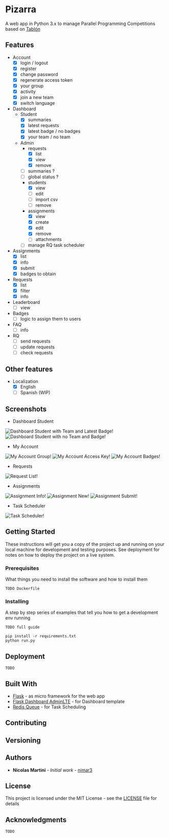 # Pizarra

A web app in Python 3.x to manage Parallel Programming Competitions based on [Tablón](https://trasgo.infor.uva.es/tablon/)

## Features

- Account
  - [x] login / logout
  - [x] register
  - [x] change password
  - [x] regenerate access token
  - [x] your group
  - [x] activity
  - [x] join a new team 
  - [x] switch language
- Dashboard
  - Student
    - [x] summaries
    - [x] latest requests
    - [x] latest badge / no badges
    - [x] your team / no team
  - Admin
    - requests
      - [x] list
      - [x] view
      - [x] remove
    - [ ] summaries ? 
    - [ ] global status ?
    - students
      - [x] view
      - [ ] edit
      - [ ] import csv
      - [ ] remove
    - assignments
      - [x] view
      - [x] create
      - [x] edit
      - [x] remove
      - [ ] attachments
    - [ ] manage RQ task scheduler
- Assignments
  - [x] list
  - [x] info
  - [x] submit
  - [x] badges to obtain
- Requests
  - [x] list
  - [x] filter
  - [x] info
- Leaderboard
  - [ ] view
- Badges
  - [ ] logic to assign them to users
- FAQ
  - [ ] info
- RQ
  - [ ] send requests
  - [ ] update requests
  - [ ] check requests

## Other features

- Localization
  - [X] English
  - [ ] Spanish (WIP)

## Screenshots

- Dashboard Student

![Dashboard Student with Team and Latest Badge!](/app/base/static/assets/pizarra/img/readme/dashboard-full.png "Dashboard Student")
![Dashboard Student with no Team and Badge!](/app/base/static/assets/pizarra/img/readme/dashboard-empty.png "Dashboard Student")

- My Account

![My Account Group!](/app/base/static/assets/pizarra/img/readme/my-account-group.png "My Account")
![My Account Access Key!](/app/base/static/assets/pizarra/img/readme/my-account-access-key.png "My Account")
![My Account Badges!](/app/base/static/assets/pizarra/img/readme/my-account-badges.png "My Account")

- Requests

![Request List!](/app/base/static/assets/pizarra/img/readme/requests-list.png "Request List")

- Assignments

![Assignment Info!](/app/base/static/assets/pizarra/img/readme/assignment-info.png "Assignment")
![Assignment New!](/app/base/static/assets/pizarra/img/readme/assignment-new.png "Assignment")
![Assignment Submit!](/app/base/static/assets/pizarra/img/readme/assignment-submit-example.png "Assignment")

- Task Scheduler

![Task Scheduler!](/app/base/static/assets/pizarra/img/readme/rq-task-scheduler.png "Task Scheduler")


## Getting Started

These instructions will get you a copy of the project up and running on your local machine for development and testing purposes. See deployment for notes on how to deploy the project on a live system.

### Prerequisites

What things you need to install the software and how to install them

```
TODO Dockerfile
```

### Installing

A step by step series of examples that tell you how to get a development env running

```
TODO full guide
```

```
pip install -r requirements.txt 
python run.py
```

## Deployment

```
TODO
```

## Built With

* [Flask](https://flask.palletsprojects.com/en/1.1.x/) - as micro framework for the web app
* [Flask Dashboard AdminLTE](https://github.com/app-generator/flask-dashboard-adminlte) - for Dashboard template
* [Redis Queue](https://python-rq.org/) - for Task Scheduling

## Contributing


## Versioning

## Authors

* **Nicolas Martini** - *Initial work* - [nimar3](https://github.com/nimar3)

## License

This project is licensed under the MIT License - see the [LICENSE](LICENSE) file for details

## Acknowledgments

```
TODO
```
